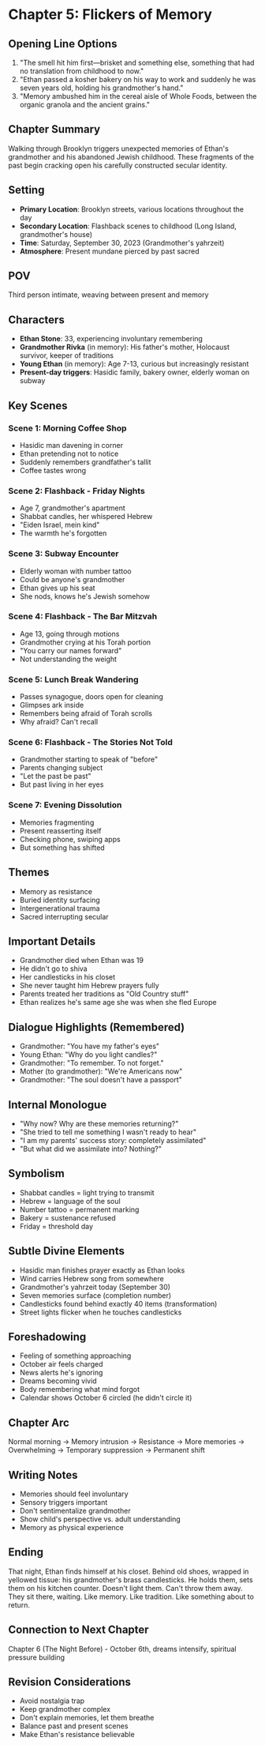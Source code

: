 # Chapter 5: Flickers of Memory

## Opening Line Options
1. "The smell hit him first—brisket and something else, something that had no translation from childhood to now."
2. "Ethan passed a kosher bakery on his way to work and suddenly he was seven years old, holding his grandmother's hand."
3. "Memory ambushed him in the cereal aisle of Whole Foods, between the organic granola and the ancient grains."

## Chapter Summary
Walking through Brooklyn triggers unexpected memories of Ethan's grandmother and his abandoned Jewish childhood. These fragments of the past begin cracking open his carefully constructed secular identity.

## Setting
- **Primary Location**: Brooklyn streets, various locations throughout the day
- **Secondary Location**: Flashback scenes to childhood (Long Island, grandmother's house)
- **Time**: Saturday, September 30, 2023 (Grandmother's yahrzeit)
- **Atmosphere**: Present mundane pierced by past sacred

## POV
Third person intimate, weaving between present and memory

## Characters
- **Ethan Stone**: 33, experiencing involuntary remembering
- **Grandmother Rivka** (in memory): His father's mother, Holocaust survivor, keeper of traditions
- **Young Ethan** (in memory): Age 7-13, curious but increasingly resistant
- **Present-day triggers**: Hasidic family, bakery owner, elderly woman on subway

## Key Scenes

### Scene 1: Morning Coffee Shop
- Hasidic man davening in corner
- Ethan pretending not to notice
- Suddenly remembers grandfather's tallit
- Coffee tastes wrong

### Scene 2: Flashback - Friday Nights
- Age 7, grandmother's apartment
- Shabbat candles, her whispered Hebrew
- "Eiden Israel, mein kind"
- The warmth he's forgotten

### Scene 3: Subway Encounter
- Elderly woman with number tattoo
- Could be anyone's grandmother
- Ethan gives up his seat
- She nods, knows he's Jewish somehow

### Scene 4: Flashback - The Bar Mitzvah
- Age 13, going through motions
- Grandmother crying at his Torah portion
- "You carry our names forward"
- Not understanding the weight

### Scene 5: Lunch Break Wandering
- Passes synagogue, doors open for cleaning
- Glimpses ark inside
- Remembers being afraid of Torah scrolls
- Why afraid? Can't recall

### Scene 6: Flashback - The Stories Not Told
- Grandmother starting to speak of "before"
- Parents changing subject
- "Let the past be past"
- But past living in her eyes

### Scene 7: Evening Dissolution
- Memories fragmenting
- Present reasserting itself
- Checking phone, swiping apps
- But something has shifted

## Themes
- Memory as resistance
- Buried identity surfacing
- Intergenerational trauma
- Sacred interrupting secular

## Important Details
- Grandmother died when Ethan was 19
- He didn't go to shiva
- Her candlesticks in his closet
- She never taught him Hebrew prayers fully
- Parents treated her traditions as "Old Country stuff"
- Ethan realizes he's same age she was when she fled Europe

## Dialogue Highlights (Remembered)
- Grandmother: "You have my father's eyes"
- Young Ethan: "Why do you light candles?"
- Grandmother: "To remember. To not forget."
- Mother (to grandmother): "We're Americans now"
- Grandmother: "The soul doesn't have a passport"

## Internal Monologue
- "Why now? Why are these memories returning?"
- "She tried to tell me something I wasn't ready to hear"
- "I am my parents' success story: completely assimilated"
- "But what did we assimilate into? Nothing?"

## Symbolism
- Shabbat candles = light trying to transmit
- Hebrew = language of the soul
- Number tattoo = permanent marking
- Bakery = sustenance refused
- Friday = threshold day

## Subtle Divine Elements
- Hasidic man finishes prayer exactly as Ethan looks
- Wind carries Hebrew song from somewhere
- Grandmother's yahrzeit today (September 30)
- Seven memories surface (completion number)
- Candlesticks found behind exactly 40 items (transformation)
- Street lights flicker when he touches candlesticks

## Foreshadowing
- Feeling of something approaching
- October air feels charged
- News alerts he's ignoring
- Dreams becoming vivid
- Body remembering what mind forgot
- Calendar shows October 6 circled (he didn't circle it)

## Chapter Arc
Normal morning → Memory intrusion → Resistance → More memories → Overwhelming → Temporary suppression → Permanent shift

## Writing Notes
- Memories should feel involuntary
- Sensory triggers important
- Don't sentimentalize grandmother
- Show child's perspective vs. adult understanding
- Memory as physical experience

## Ending
That night, Ethan finds himself at his closet. Behind old shoes, wrapped in yellowed tissue: his grandmother's brass candlesticks. He holds them, sets them on his kitchen counter. Doesn't light them. Can't throw them away. They sit there, waiting. Like memory. Like tradition. Like something about to return.

## Connection to Next Chapter
Chapter 6 (The Night Before) - October 6th, dreams intensify, spiritual pressure building

## Revision Considerations
- Avoid nostalgia trap
- Keep grandmother complex
- Don't explain memories, let them breathe
- Balance past and present scenes
- Make Ethan's resistance believable